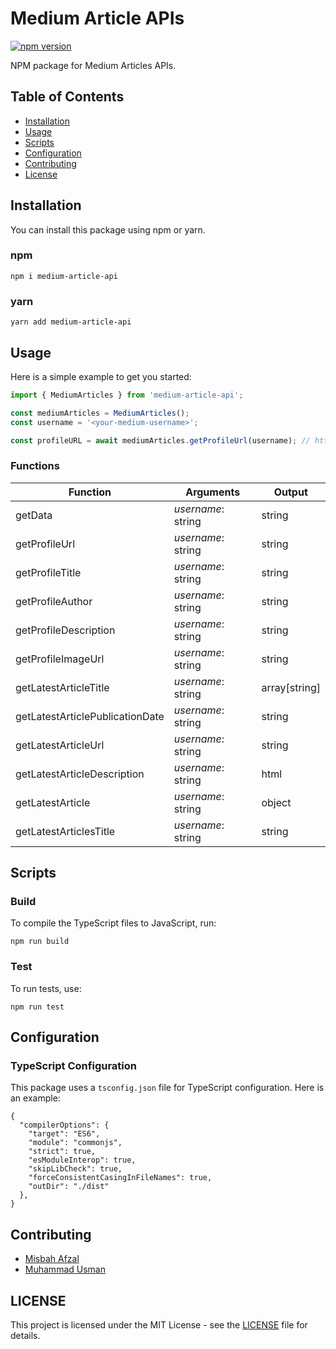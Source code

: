 # Medium Article APIs

[![npm version](https://badge.fury.io/js/medium-article-api.svg)](https://badge.fury.io/js/medium-article-api)

NPM package for Medium Articles APIs.

## Table of Contents

- [Installation](#installation)
- [Usage](#usage)
- [Scripts](#scripts)
- [Configuration](#configuration)
- [Contributing](#contributing)
- [License](#license)

## Installation

You can install this package using npm or yarn.

### npm

```npm i medium-article-api```

### yarn

```yarn add medium-article-api```

## Usage

Here is a simple example to get you started:

```typescript
import { MediumArticles } from 'medium-article-api';

const mediumArticles = MediumArticles();
const username = '<your-medium-username>';

const profileURL = await mediumArticles.getProfileUrl(username); // https://medium.com/feed/@engrmuhammadusman108}

```

### Functions


| Function | Arguments | Output |
|---------|---------| ---------|
| getData| _username_: string | string | 
| getProfileUrl| _username_: string| string |
| getProfileTitle| _username_: string| string |
| getProfileAuthor| _username_: string| string |
| getProfileDescription| _username_: string| string |
| getProfileImageUrl| _username_: string| string |
| getLatestArticleTitle| _username_: string| array[string]|
| getLatestArticlePublicationDate| _username_: string| string |
| getLatestArticleUrl| _username_: string| string |
| getLatestArticleDescription| _username_: string| html |
| getLatestArticle| _username_: string| object |
| getLatestArticlesTitle| _username_: string| string |

## Scripts

### Build

To compile the TypeScript files to JavaScript, run:

```npm run build```

### Test

To run tests, use:

```npm run test```

## Configuration

### TypeScript Configuration

This package uses a `tsconfig.json` file for TypeScript configuration. Here is an example:

```
{
  "compilerOptions": {
    "target": "ES6",
    "module": "commonjs",
    "strict": true,
    "esModuleInterop": true,
    "skipLibCheck": true,
    "forceConsistentCasingInFileNames": true,
    "outDir": "./dist"
  },
}
```

## Contributing

- [Misbah Afzal](https://github.com/misbahafzal)
- [Muhammad Usman](https://github.com/muhammad-usman-108)

## LICENSE

This project is licensed under the MIT License - see the [LICENSE](https://github.com/muhammad-usman-108/medium-article-api/blob/main/LICENSE) file for details.
